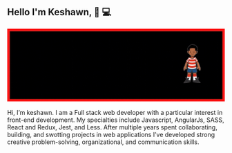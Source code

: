 ## Hello I'm Keshawn, 👋 💻
  <img src="./Banner.gif"></img>
  
 Hi, I’m keshawn. I am a Full stack web developer with a particular interest in front-end development. My specialties include Javascript, AngularJs, SASS, React and Redux, Jest, and Less. After multiple years spent collaborating, building, and swotting projects in web applications I’ve developed strong creative problem-solving, organizational, and communication skills. 
<!--
**KeshawnSharper/KeshawnSharper** is a ✨ _special_ ✨ repository because its `README.md` (this file) appears on your GitHub profile.

Here are some ideas to get you started:

- 🔭 I’m currently working on ...
- 🌱 I’m currently learning ...
- 👯 I’m looking to collaborate on ...
- 🤔 I’m looking for help with ...
- 💬 Ask me about ...
- 📫 How to reach me: ...
- 😄 Pronouns: ...
- ⚡ Fun fact: ...
-->
